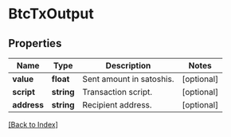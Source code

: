 # BtcTxOutput

## Properties

Name | Type | Description | Notes
------------ | ------------- | ------------- | -------------
**value** | **float** | Sent amount in satoshis. | [optional]
**script** | **string** | Transaction script. | [optional]
**address** | **string** | Recipient address. | [optional]

[[Back to Index]](../index.md)
